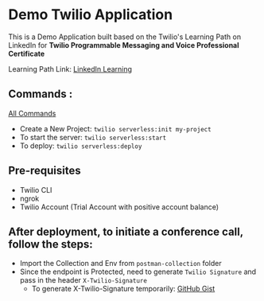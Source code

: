 # Demo Twilio Application
This is a Demo Application built based on the Twilio's Learning Path on LinkedIn for **Twilio Programmable Messaging and Voice Professional Certificate** 

Learning Path Link: [LinkedIn Learning](https://www.linkedin.com/learning/paths/twilio-programmable-messaging-and-voice-professional-certificate)

## Commands : 
[All Commands](https://gist.github.com/RajSM139/a0ce19e63f258de33f5c5c297bb66f6a#file-twilio-cli-setup-md)

* Create a New Project: `twilio serverless:init my-project`
* To start the server: `twilio serverless:start`
* To deploy: `twilio serverless:deploy`

## Pre-requisites

* Twilio CLI
* ngrok
* Twilio Account (Trial Account with positive account balance)

## After deployment, to initiate a conference call, follow the steps:

* Import the Collection and Env from `postman-collection` folder
* Since the endpoint is Protected, need to generate `Twilio Signature` and pass in the header `X-Twilio-Signature`
  - To generate X-Twilio-Signature temporarily: [GitHub Gist](https://gist.github.com/RajSM139/a0ce19e63f258de33f5c5c297bb66f6a#file-generating-temporary-x-twilio-signature-md)
